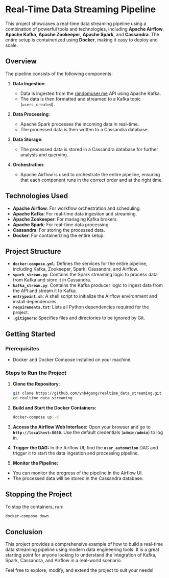 # Real-Time Data Streaming Pipeline

This project showcases a real-time data streaming pipeline using a combination of powerful tools and technologies, including **Apache Airflow**, **Apache Kafka**, **Apache Zookeeper**, **Apache Spark**, and **Cassandra**. The entire setup is containerized using **Docker**, making it easy to deploy and scale.

## Overview

The pipeline consists of the following components:

1. **Data Ingestion**: 
   - Data is ingested from the [randomuser.me](https://randomuser.me/) API using Apache Kafka.
   - The data is then formatted and streamed to a Kafka topic (`users_created`).

2. **Data Processing**:
   - Apache Spark processes the incoming data in real-time.
   - The processed data is then written to a Cassandra database.

3. **Data Storage**:
   - The processed data is stored in a Cassandra database for further analysis and querying.

4. **Orchestration**:
   - Apache Airflow is used to orchestrate the entire pipeline, ensuring that each component runs in the correct order and at the right time.

## Technologies Used

- **Apache Airflow**: For workflow orchestration and scheduling.
- **Apache Kafka**: For real-time data ingestion and streaming.
- **Apache Zookeeper**: For managing Kafka brokers.
- **Apache Spark**: For real-time data processing.
- **Cassandra**: For storing the processed data.
- **Docker**: For containerizing the entire setup.

## Project Structure

- **`docker-compose.yml`**: Defines the services for the entire pipeline, including Kafka, Zookeeper, Spark, Cassandra, and Airflow.
- **`spark_stream.py`**: Contains the Spark streaming logic to process data from Kafka and store it in Cassandra.
- **`kafka_stream.py`**: Contains the Kafka producer logic to ingest data from the API and stream it to Kafka.
- **`entrypoint.sh`**: A shell script to initialize the Airflow environment and install dependencies.
- **`requirements.txt`**: Lists all Python dependencies required for the project.
- **`.gitignore`**: Specifies files and directories to be ignored by Git.

## Getting Started

### Prerequisites

- Docker and Docker Compose installed on your machine.

### Steps to Run the Project

1. **Clone the Repository**:
   ```bash
   git clone https://github.com/ynb4gang/realtime_data_streaming.git
   cd realtime_data_streaming
    ```
   
2. **Build and Start the Docker Containers:**
      ```bash
    docker-compose up -d
    ```
      
3. **Access the Airflow Web Interface:**
  Open your browser and go to **`http://localhost:8080`**.
  Use the default credentials (**`admin/admin`**) to log in.

4. **Trigger the DAG:**
  In the Airflow UI, find the **`user_automation`** DAG and trigger it to start the data ingestion and processing pipeline.

5. **Monitor the Pipeline:**
  - You can monitor the progress of the pipeline in the Airflow UI.
  - The processed data will be stored in the Cassandra database.

## Stopping the Project
To stop the containers, run:
 ```bash
 docker-compose down
 ```

## Conclusion
This project provides a comprehensive example of how to build a real-time data streaming pipeline using modern data engineering tools. It is a great starting point for anyone looking to understand the integration of Kafka, Spark, Cassandra, and Airflow in a real-world scenario.

Feel free to explore, modify, and extend the project to suit your needs!
